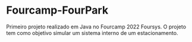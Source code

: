 # Fourcamp-FourPark
Primeiro projeto realizado em Java no Fourcamp 2022 Foursys.
O projeto tem como objetivo simular um sistema interno de um estacionamento.
